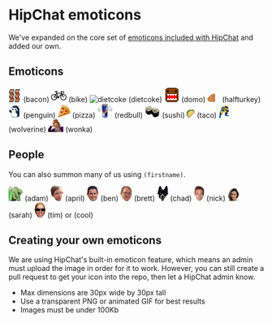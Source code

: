 # HipChat emoticons

We've expanded on the core set of [emoticons included with HipChat](http://hipchat-emoticons.nyh.name) and added our own.


## Emoticons

![bacon](src/bacon.png) (bacon)
![bike](src/bike.png) (bike)
![dietcoke](src/dietcoke) (dietcoke)
![domo](src/domo.gif) (domo)
![halfturkey](src/1_2_turkey.png) (halfturkey)
![penguin](src/penguin.gif) (penguin)
![pizza](src/pizza.png) (pizza)
![redbull](src/redbull.png) (redbull)
![sushi](src/sushi.png) (sushi)
![taco](src/taco.png) (taco)
![wolverine](src/wolverine.gif) (wolverine)
![wonka](src/wonka.png) (wonka)


## People

You can also summon many of us using `(firstname)`.

![adam](src/adam.png) (adam)
![april](src/april.png) (april)
![ben](src/ben.png) (ben)
![brett](src/brett.png) (brett)
![chad](src/chad.png) (chad)
![nick](src/nick.png) (nick)
![sarah](src/sarah.png) (sarah)
![tim](src/tim.png) (tim) or (cool)

## Creating your own emoticons

We are using HipChat's built-in emoticon feature, which means an admin must upload the image in order for it to work. However, you can still create a pull request to get your icon into the repo, then let a HipChat admin know.

* Max dimensions are 30px wide by 30px tall
* Use a transparent PNG or animated GIF for best results
* Images must be under 100Kb

